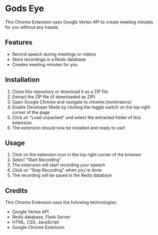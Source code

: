 
<!DOCTYPE html>
<html>
<body>
	<h1>Gods Eye</h1>
	<p>This Chrome Extension uses Google Vertex API to create meeting minutes for you without any hassle.</p>
	<h2>Features</h2>
	<ul>
		<li>Record speech during meetings or videos</li>
		<li>Store recordings in a Redis database</li>
		<li>Creates meeting minutes for you</li>
	</ul>
	<h2>Installation</h2>
	<ol>
		<li>Clone this repository or download it as a ZIP file</li>
		<li>Extract the ZIP file (if downloaded as ZIP)</li>
		<li>Open Google Chrome and navigate to chrome://extensions/</li>
		<li>Enable Developer Mode by clicking the toggle switch on the top right corner of the page</li>
		<li>Click on "Load unpacked" and select the extracted folder of this extension</li>
		<li>The extension should now be installed and ready to use!</li>
	</ol>
	<h2>Usage</h2>
	<ol>
		<li>Click on the extension icon in the top right corner of the browser</li>
		<li>Select "Start Recording"</li>
		<li>The extension will start recording your speech</li>
		<li>Click on "Stop Recording" when you're done</li>
		<li>The recording will be saved in the Redis database</li>
	</ol>
	<h2>Credits</h2>
	<p>This Chrome Extension uses the following technologies:</p>
	<ul>
		<li>Google Vertex API</li>
		<li>Redis database, Flask Server</li>
		<li>HTML, CSS, JavaScript</li>
		<li>Google Chrome Extension </li>
	</ul>
</body>
</html>

